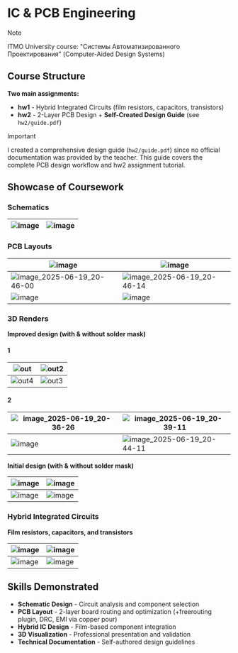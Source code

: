 # IC & PCB Engineering

> [!NOTE]
> ITMO University course: "Системы Автоматизированного Проектирования" (Computer-Aided Design Systems)

## Course Structure

**Two main assignments:**
- **hw1** - Hybrid Integrated Circuits (film resistors, capacitors, transistors)
- **hw2** - 2-Layer PCB Design + **Self-Created Design Guide** (see `hw2/guide.pdf`)

> [!IMPORTANT]
> I created a comprehensive design guide (`hw2/guide.pdf`) since no official documentation was provided by the teacher.
> This guide covers the complete PCB design workflow and hw2 assignment tutorial.

## Showcase of Coursework

### Schematics

|![image](https://github.com/user-attachments/assets/64e84e90-13d8-43e0-95af-379d2208297f)|![image](https://github.com/user-attachments/assets/cb54876c-2bd0-4439-99af-85a028fe7c87)|
|-|-|

### PCB Layouts

|![image](https://github.com/user-attachments/assets/bd0e0048-4e1f-470c-8c10-d30460a7ddc8)|![image](https://github.com/user-attachments/assets/ce7d2f8b-ad31-4ed9-b2ca-140927a369c1)|
|-|-|
|![image_2025-06-19_20-46-00](https://github.com/user-attachments/assets/b1266e83-3ddd-4f86-a0df-21d33b8f0eb1)|![image_2025-06-19_20-46-14](https://github.com/user-attachments/assets/7d111cde-944d-46de-b024-548e55db98ae)|
|![image](https://github.com/user-attachments/assets/7b5442d3-7568-430d-8312-e178f8ea991c)|![image](https://github.com/user-attachments/assets/dee757f1-d8a8-4c80-8c38-3118b87ccbdc)|

### 3D Renders

**Improved design (with & without solder mask)**

#### 1

|![out](https://github.com/user-attachments/assets/239e25e4-10b0-4a7c-a52d-39b092b70355)|![out2](https://github.com/user-attachments/assets/239fc368-82a4-487e-92fd-fc8b328fbb62)|
|-|-|
|![out4](https://github.com/user-attachments/assets/d3274ed7-c070-4983-98ac-caf7008606cb)|![out3](https://github.com/user-attachments/assets/c77253e4-c9b6-4ee8-8376-6249e1b0c90e)|

#### 2

|![image_2025-06-19_20-36-26](https://github.com/user-attachments/assets/20ded0c4-46e7-49d6-aad7-a539cc4cb57b)|![image_2025-06-19_20-39-11](https://github.com/user-attachments/assets/13bc437b-4145-4e7d-99a1-4cf22a7943aa)|
|-|-|
|![image](https://github.com/user-attachments/assets/68b71870-402b-44de-a647-2e1d2bf2527e)|![image_2025-06-19_20-44-11](https://github.com/user-attachments/assets/6660e522-d523-4d70-ad9d-2b083ce1d63b)|


**Initial design (with & without solder mask)**

|![image](https://github.com/user-attachments/assets/72e5ac79-9e74-413e-8eb0-88a1da263ae4)|![image](https://github.com/user-attachments/assets/001f5342-e3fd-4299-bd33-358d5ce6cdd7)|
|-|-|
|![image](https://github.com/user-attachments/assets/bb6d0815-133d-403d-9f93-329a1003376c)|![image](https://github.com/user-attachments/assets/0cc91797-de48-40c5-bb15-0d9a8306f6a2)|

### Hybrid Integrated Circuits

**Film resistors, capacitors, and transistors**

|![image](https://github.com/user-attachments/assets/344e5e79-6431-42b0-971b-c7920d74ec19)|![image](https://github.com/user-attachments/assets/ad82935a-124d-46f1-8a21-494c1f03ea86)|
|-|-|
|![image](https://github.com/user-attachments/assets/0dce74dc-f854-42a5-aae1-298d67f95be7)|![image](https://github.com/user-attachments/assets/8e7eda50-732b-4199-9786-c9cffe0477be)|

## Skills Demonstrated

- **Schematic Design** - Circuit analysis and component selection
- **PCB Layout** - 2-layer board routing and optimization (+freerouting plugin, DRC, EMI via copper pour)
- **Hybrid IC Design** - Film-based component integration
- **3D Visualization** - Professional presentation and validation
- **Technical Documentation** - Self-authored design guidelines

